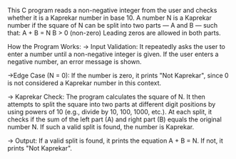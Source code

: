 This C program reads a non-negative integer from the user and checks whether it is a Kaprekar number in base 10. A number N is a Kaprekar number if the square of N can be split into two parts — A and B — such that:
A + B = N
B > 0 (non-zero)
Leading zeros are allowed in both parts.

How the Program Works:
-> Input Validation:
It repeatedly asks the user to enter a number until a non-negative integer is given.
If the user enters a negative number, an error message is shown.

->Edge Case (N = 0):
If the number is zero, it prints "Not Kaprekar", since 0 is not considered a Kaprekar number in this context.

-> Kaprekar Check:
The program calculates the square of N.
It then attempts to split the square into two parts at different digit positions by using powers of 10 (e.g., divide by 10, 100, 1000, etc.).
At each split, it checks if the sum of the left part (A) and right part (B) equals the original number N.
If such a valid split is found, the number is Kaprekar.

-> Output:
If a valid split is found, it prints the equation A + B = N.
If not, it prints "Not Kaprekar".
